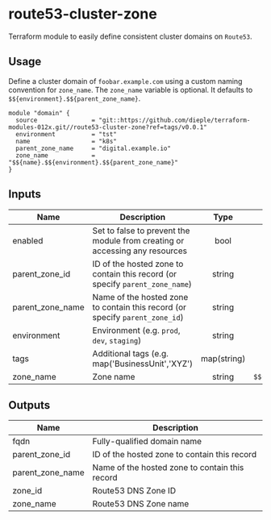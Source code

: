 # route53-cluster-zone


Terraform module to easily define consistent cluster domains on `Route53`.

## Usage


Define a cluster domain of `foobar.example.com` using a custom naming convention for `zone_name`.
The `zone_name` variable is optional. It defaults to `$${environment}.$${parent_zone_name}`.

```hcl
module "domain" {
  source               = "git::https://github.com/dieple/terraform-modules-012x.git//route53-cluster-zone?ref=tags/v0.0.1"
  environment          = "tst"
  name                 = "k8s"
  parent_zone_name     = "digital.example.io"
  zone_name            = "$${name}.$${environment}.$${parent_zone_name}"
}
```


## Inputs

| Name | Description | Type | Default | Required |
|------|-------------|:----:|:-----:|:-----:|
| enabled | Set to false to prevent the module from creating or accessing any resources | bool | `true` | no |
| parent_zone_id | ID of the hosted zone to contain this record  (or specify `parent_zone_name`) | string | `` | no |
| parent_zone_name | Name of the hosted zone to contain this record (or specify `parent_zone_id`) | string | `` | no |
| environment | Environment (e.g. `prod`, `dev`, `staging`) | string | - | yes |
| tags | Additional tags (e.g. map('BusinessUnit','XYZ') | map(string) | `<map>` | no |
| zone_name | Zone name | string | `$${name}.$${stage}.$${parent_zone_name}` | no |

## Outputs

| Name | Description |
|------|-------------|
| fqdn | Fully-qualified domain name |
| parent_zone_id | ID of the hosted zone to contain this record |
| parent_zone_name | Name of the hosted zone to contain this record |
| zone_id | Route53 DNS Zone ID |
| zone_name | Route53 DNS Zone name |
